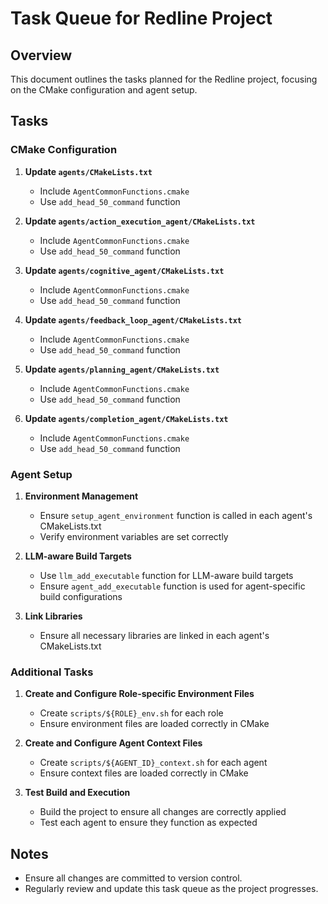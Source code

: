 # Task Queue for Redline Project

## Overview
This document outlines the tasks planned for the Redline project, focusing on the CMake configuration and agent setup.

## Tasks

### CMake Configuration
1. **Update `agents/CMakeLists.txt`**
   - Include `AgentCommonFunctions.cmake`
   - Use `add_head_50_command` function

2. **Update `agents/action_execution_agent/CMakeLists.txt`**
   - Include `AgentCommonFunctions.cmake`
   - Use `add_head_50_command` function

3. **Update `agents/cognitive_agent/CMakeLists.txt`**
   - Include `AgentCommonFunctions.cmake`
   - Use `add_head_50_command` function

4. **Update `agents/feedback_loop_agent/CMakeLists.txt`**
   - Include `AgentCommonFunctions.cmake`
   - Use `add_head_50_command` function

5. **Update `agents/planning_agent/CMakeLists.txt`**
   - Include `AgentCommonFunctions.cmake`
   - Use `add_head_50_command` function

6. **Update `agents/completion_agent/CMakeLists.txt`**
   - Include `AgentCommonFunctions.cmake`
   - Use `add_head_50_command` function

### Agent Setup
1. **Environment Management**
   - Ensure `setup_agent_environment` function is called in each agent's CMakeLists.txt
   - Verify environment variables are set correctly

2. **LLM-aware Build Targets**
   - Use `llm_add_executable` function for LLM-aware build targets
   - Ensure `agent_add_executable` function is used for agent-specific build configurations

3. **Link Libraries**
   - Ensure all necessary libraries are linked in each agent's CMakeLists.txt

### Additional Tasks
1. **Create and Configure Role-specific Environment Files**
   - Create `scripts/${ROLE}_env.sh` for each role
   - Ensure environment files are loaded correctly in CMake

2. **Create and Configure Agent Context Files**
   - Create `scripts/${AGENT_ID}_context.sh` for each agent
   - Ensure context files are loaded correctly in CMake

3. **Test Build and Execution**
   - Build the project to ensure all changes are correctly applied
   - Test each agent to ensure they function as expected

## Notes
- Ensure all changes are committed to version control.
- Regularly review and update this task queue as the project progresses.
